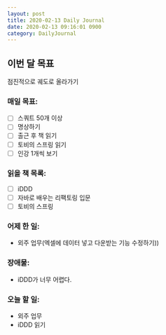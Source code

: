 ```yaml
---
layout: post
title: 2020-02-13 Daily Journal
date: 2020-02-13 09:16:01 0900
category: DailyJournal
---
```


## 이번 달 목표
점진적으로 궤도로 올라가기

### 매일 목표:
- [ ] 스쿼트 50개 이상
- [ ] 명상하기
- [ ] 출근 후 책 읽기
- [ ] 토비의 스프링 읽기
- [ ] 인강 1개씩 보기

### 읽을 책 목록:
- [ ] iDDD
- [ ] 자바로 배우는 리팩토링 입문
- [ ] 토비의 스프링

### 어제 한 일:
* 외주 업무(엑셀에 데이터 넣고 다운받는 기능 수정하기))

### 장애물:
* iDDD가 너무 어렵다.

### 오늘 할 일:
* 외주 업무
* iDDD 읽기